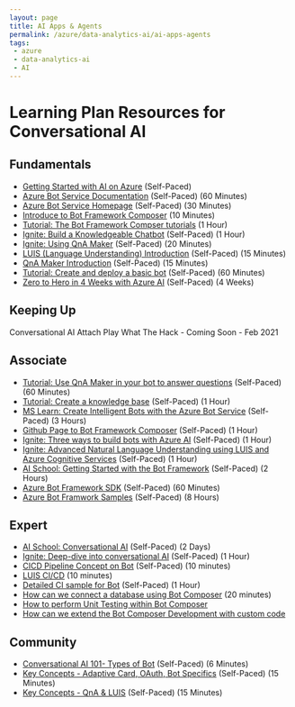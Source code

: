 ```yaml
---
layout: page
title: AI Apps & Agents
permalink: /azure/data-analytics-ai/ai-apps-agents
tags: 
 - azure
 - data-analytics-ai
 - AI
---
```


# Learning Plan Resources for Conversational AI

## Fundamentals

* [Getting Started with AI on Azure](https://docs.microsoft.com/en-us/learn/modules/get-started-ai-fundamentals/) (Self-Paced)
* [Azure Bot Service Documentation](https://docs.microsoft.com/en-us/azure/bot-service/?view=azure-bot-service-4.0) (Self-Paced) (60 Minutes)
* [Azure Bot Service Homepage](https://azure.microsoft.com/en-us/services/bot-service/) (Self-Paced) (30 Minutes)
* [Introduce to Bot Framework Composer](https://docs.microsoft.com/en-us/composer/introduction#:~:text=Bot%20Framework%20Composer%20is%20an%20open-source%20visual%20authoring,the%20latest%20features%20of%20the%20Bot%20Framework%20SDK.) (10 Minutes)
* [Tutorial: The Bot Framework Compser tutorials](https://docs.microsoft.com/en-us/composer/tutorial/tutorial-introduction) (1 Hour)
* [Ignite: Build a Knowledgeable Chatbot](https://myignite.techcommunity.microsoft.com/sessions/79311?source=sessions) (Self-Paced) (1 Hour)
* [Ignite: Using QnA Maker](https://myignite.techcommunity.microsoft.com/sessions/83915?source=sessions) (Self-Paced) (20 Minutes)
* [LUIS (Language Understanding) Introduction](https://azure.microsoft.com/en-us/services/cognitive-services/language-understanding-intelligent-service/) (Self-Paced) (15 Minutes)
* [QnA Maker Introduction](https://azure.microsoft.com/en-us/services/cognitive-services/qna-maker/) (Self-Paced) (15 Minutes)
* [Tutorial: Create and deploy a basic bot](https://docs.microsoft.com/en-us/azure/bot-service/bot-builder-tutorial-basic-deploy?view=azure-bot-service-4.0&tabs=csharp) (Self-Paced) (60 Minutes)
* [Zero to Hero in 4 Weeks with Azure AI](https://azure.microsoft.com/en-us/resources/azure-ai-learning-journey/) (Self-Paced) (4 Weeks)

## Keeping Up
Conversational AI Attach Play What The Hack - Coming Soon - Feb 2021

## Associate

* [Tutorial: Use QnA Maker in your bot to answer questions](https://docs.microsoft.com/en-us/azure/bot-service/bot-builder-tutorial-add-qna?view=azure-bot-service-4.0&tabs=csharp) (Self-Paced) (60 Minutes)
* [Tutorial: Create a knowledge base](https://docs.microsoft.com/en-us/azure/cognitive-services/QnAMaker/tutorials/create-publish-query-in-portal) (Self-Paced) (1 Hour)
* [MS Learn: Create Intelligent Bots with the Azure Bot Service](https://docs.microsoft.com/en-us/learn/paths/create-bots-with-the-azure-bot-service/) (Self-Paced) (3 Hours)
* [Github Page to Bot Framework Composer](https://github.com/microsoft/BotFramework-Composer/blob/stable/docs/bfcomposer-intro.md) (Self-Paced) (1 Hour)
* [Ignite: Three ways to build bots with Azure AI](https://myignite.techcommunity.microsoft.com/sessions/83902?source=sessions) (Self-Paced) (1 Hour)
* [Ignite: Advanced Natural Language Understanding using LUIS and Azure Cognitive Services](https://myignite.techcommunity.microsoft.com/sessions/83914?source=sessions) (Self-Paced) (1 Hour)
* [AI School: Getting Started with the Bot Framework](https://aischool.microsoft.com/en-us/conversational/learning-paths/getting-started-with-azure-bot-framework) (Self-Paced) (2 Hours)
* [Azure Bot Framework SDK](https://github.com/microsoft/botframework-sdk) (Self-Paced) (60 Minutes)
* [Azure Bot Framwork Samples](https://github.com/microsoft/BotBuilder-Samples) (Self-Paced) (8 Hours)

## Expert

* [AI School: Conversational AI](https://aischool.microsoft.com/en-us/conversational/learning-paths) (Self-Paced) (2 Days)
* [Ignite: Deep-dive into conversational AI](https://myignite.techcommunity.microsoft.com/sessions/81066?source=sessions) (Self-Paced) (1 Hour)
* [CICD Pipeline Concept on Bot](https://docs.microsoft.com/en-us/azure/architecture/example-scenario/apps/devops-cicd-chatbot) (Self-Paced) (10 minutes)
* [LUIS CI/CD](https://docs.microsoft.com/en-us/azure/cognitive-services/luis/luis-concept-devops-automation) (10 minutes)
* [Detailed CI sample for Bot](https://microsoft.github.io/botframework-solutions/solution-accelerators/tutorials/enable-continuous-integration/csharp/1-intro/) (Self-Paced) (1 Hour) 
* [How can we connect a database using Bot Composer](https://docs.microsoft.com/en-us/composer/how-to-add-custom-action) (20 minutes)
* [How to perform Unit Testing within Bot Composer](https://docs.microsoft.com/en-us/azure/bot-service/unit-test-bots?view=azure-bot-service-4.0&tabs=csharp)
* [How can we extend the Bot Composer Development with custom code](https://docs.microsoft.com/en-us/composer/concept-plugin)

## Community
* [Conversational AI 101- Types of Bot](https://www.youtube.com/watch?v=CZ5vm3Eegzw) (Self-Paced) (6 Minutes)
* [Key Concepts - Adaptive Card, OAuth, Bot Specifics](https://www.youtube.com/watch?v=dxhVYnYBUyc) (Self-Paced) (15 Minutes)
* [Key Concepts - QnA & LUIS](https://www.youtube.com/watch?v=nxSAjcZtLto&t=35s) (Self-Paced) (15 Minutes)
